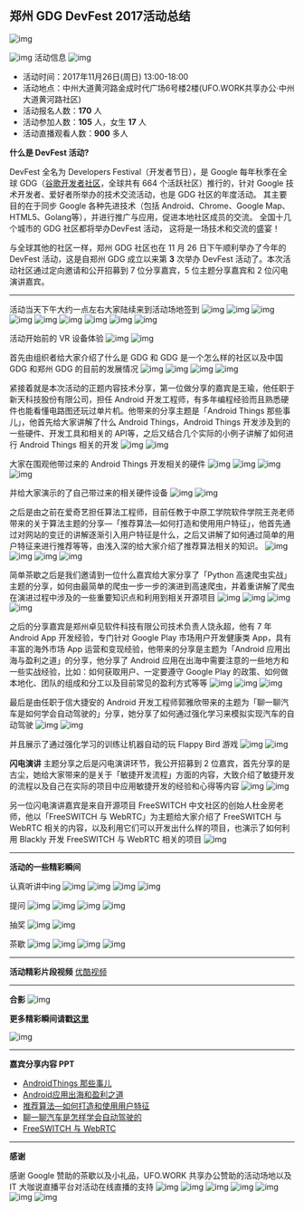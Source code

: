 ## 郑州 GDG DevFest 2017活动总结

![img](https://uc0.chinagdg.com/attachment/forum/201712/03/041033sbnn6obr5gonbzbs.jpg)

![img](https://ws1.sinaimg.cn/large/006tNc79ly1\**xvxwn1xj30qe0dwdgw.jpg)
活动信息
![img](https://ws1.sinaimg.cn/large/006tNc79ly1**xvxwn1xj30qe0dwdgw.jpg)

- 活动时间：2017年11月26日(周日) 13:00-18:00
- 活动地点：中州大道黄河路金成时代广场6号楼2楼(UFO.WORK共享办公·中州大道黄河路社区)
- 活动报名人数：**170** 人
- 活动参加人数：**105** 人，女生 **17** 人
- 活动直播观看人数：**900** 多人

**什么是 DevFest 活动?**

DevFest 全名为 Developers Festival（开发者节日），是 Google 每年秋季在全球 GDG（[谷歌开发者社区](http://www.chinagdg.com/forum.php)，全球共有 664 个活跃社区）推行的，针对 Google 技术开发者、爱好者所举办的技术交流活动，也是 GDG 社区的年度活动。 其主要目的在于同步 Google 各种先进技术（包括 Android、Chrome、Google Map、HTML5、Golang等），并进行推广与应用，促进本地社区成员的交流。 全国十几个城市的 GDG 社区都将举办DevFest 活动， 这将是一场技术和交流的盛宴！

与全球其他的社区一样，郑州 GDG 社区也在 11 月 26 日下午顺利举办了今年的 DevFest 活动，这是自郑州 GDG 成立以来第 **3** 次举办 DevFest 活动了。本次活动社区通过定向邀请和公开招募到 7 位分享嘉宾，5 位主题分享嘉宾和 2 位闪电演讲嘉宾。

----

活动当天下午大约一点左右大家陆续来到活动场地签到
![img](https://ws1.sinaimg.cn/large/006tNc79ly1**zdurxr3j31kw11xx6p.jpg)
![img](https://ws3.sinaimg.cn/large/006tNc79ly1**z404dx9j31kw11x1ky.jpg)
![img](https://ws3.sinaimg.cn/large/006tNc79ly1**yxtxs46j31kw11xe81.jpg)
![img](https://ws2.sinaimg.cn/large/006tNc79ly1**z5uayihj31kw11xx6p.jpg)
![img](https://ws3.sinaimg.cn/large/006tNc79ly1**yiza6yqj31kw11xnpd.jpg)
![img](https://uc0.chinagdg.com/attachment/forum/201712/03/041634z2io2zpallagc22c.jpg)
![img](https://uc0.chinagdg.com/attachment/forum/201712/03/041637fa8rxoeuab61rox7.jpg)
![img](https://uc0.chinagdg.com/attachment/forum/201712/03/041641i47779g74l00gwv1.jpg)
![img](https://uc0.chinagdg.com/attachment/forum/201712/03/041643i4zqmc3a94v4m099.jpg)


活动开始前的 VR 设备体验
![img](https://uc0.chinagdg.com/attachment/forum/201712/03/041646innamnlvi8zrm5pv.jpg) 
![img](https://ws2.sinaimg.cn/large/006tNc79ly1**ydwe6esj31kw0w0e82.jpg)


首先由组织者给大家介绍了什么是 GDG 和 GDG 是一个怎么样的社区以及中国 GDG 和郑州 GDG 的目前的发展情况
![img](https://uc0.chinagdg.com/attachment/forum/201712/03/041648zji2d6xnx5icl0r2.jpg)
![img](https://uc0.chinagdg.com/attachment/forum/201712/03/041703q3qzakw4vk8wzcwr.jpg)
![img](https://ws1.sinaimg.cn/large/006tNc79ly1**yidd7ycj31kw11xkjl.jpg)
![img](https://ws2.sinaimg.cn/large/006tNc79ly1**za4lcr9j31kw11xnpd.jpg)


紧接着就是本次活动的正题内容技术分享，第一位做分享的嘉宾是王瑜，他任职于新天科技股份有限公司，担任 Android 开发工程师，有多年编程经验而且熟悉硬件也能看懂电路图还玩过单片机。他带来的分享主题是「Android Things 那些事儿」，他首先给大家讲解了什么 Android Things，Android Things 开发涉及到的一些硬件、开发工具和相关的 API等，之后又结合几个实际的小例子讲解了如何进行 Android Things 相关的开发
![img](https://uc0.chinagdg.com/attachment/forum/201712/03/041706ja28w393om8i5us3.jpg)
![img](https://ws2.sinaimg.cn/large/006tNc79ly1**z1mlufgj31kw11x4qp.jpg)


大家在围观他带过来的 Android Things 开发相关的硬件
![img](https://uc0.chinagdg.com/attachment/forum/201712/03/041712jl7vvvo5szfnw36p.jpg)
![img](https://uc0.chinagdg.com/attachment/forum/201712/03/041715rojo1eq1v88v1q8e.jpg)
![img](https://ws2.sinaimg.cn/large/006tNc79ly1**yf7ztc9j31kw11xx6p.jpg)
![img](https://ws2.sinaimg.cn/large/006tNc79ly1**yhn55tzj31kw11xhdu.jpg)


并给大家演示的了自己带过来的相关硬件设备
![img](https://uc0.chinagdg.com/attachment/forum/201712/03/041719d4emcao48di94die.jpg)
![img](https://ws1.sinaimg.cn/large/006tNc79ly1**z0t8gzdj31kw11xnpd.jpg)


之后是由之前在爱奇艺担任算法工程师，目前任教于中原工学院软件学院王尧老师带来的关于算法主题的分享––「推荐算法—如何打造和使用用户特征」，他首先通过对网站的变迁的讲解逐渐引入用户特征是什么，之后又讲解了如何通过简单的用户特征来进行推荐等等，由浅入深的给大家介绍了推荐算法相关的知识。
![img](https://uc0.chinagdg.com/attachment/forum/201712/03/041722stn8nnnz55m84n88.jpg)
![img](https://uc0.chinagdg.com/attachment/forum/201712/03/041726m0m4cv954mya9mug.jpg)
![img](https://ws4.sinaimg.cn/large/006tNc79ly1**z8y6q0ij31kw11x4qp.jpg)
![img](https://ws4.sinaimg.cn/large/006tNc79ly1**z0f5wwfj31kw11xe81.jpg)


简单茶歇之后是我们邀请到一位什么嘉宾给大家分享了「Python 高速爬虫实战」主题的分享，如何由最简单的爬虫一步一步的演进到高速爬虫，并着重讲解了爬虫在演进过程中涉及的一些重要知识点和利用到相关开源项目
![img](https://uc0.chinagdg.com/attachment/forum/201712/03/041728otbrwn001s20z6ni.jpg)
![img](https://uc0.chinagdg.com/attachment/forum/201712/03/041730cu2c6z9zxmsz6uof.jpg)
![img](https://ws3.sinaimg.cn/large/006tNc79ly1**yooy4qej31kw11x1kx.jpg)
![img](https://ws2.sinaimg.cn/large/006tNc79ly1**z6dl0lbj31kw16o1ky.jpg)


之后的分享嘉宾是郑州卓见软件科技有限公司技术负责人饶永超，他有 7 年 Android App 开发经验，专门针对 Google Play 市场用户开发健康类 App，具有丰富的海外市场 App 运营和变现经验，他带来的分享是主题为「Android 应用出海与盈利之道」的分享，他分享了 Android 应用在出海中需要注意的一些地方和一些实战经验，比如：如何获取用户、一定要遵守 Google Play 的政策、如何做本地化、团队的组成和分工以及目前常见的盈利方式等等
![img](https://uc0.chinagdg.com/attachment/forum/201712/03/041733k761lii17z7ldb1a.jpg)
![img](https://uc0.chinagdg.com/attachment/forum/201712/03/041736ym7umonwujnqhrjh.jpg)
![img](https://ws3.sinaimg.cn/large/006tNc79ly1**z9r88jaj31kw11x1kx.jpg)


最后是由任职于信大捷安的 Android 开发工程师郭雅欣带来的主题为「聊一聊汽车是如何学会自动驾驶的」分享，她分享了如何通过强化学习来模拟实现汽车的自动驾驶
![img](https://uc0.chinagdg.com/attachment/forum/201712/03/041738pmmb3pmbp8d8dk09.jpg)
![img](https://ws2.sinaimg.cn/large/006tNc79ly1**ywinpn4j31kw11x1kx.jpg)


并且展示了通过强化学习的训练让机器自动的玩 Flappy Bird 游戏
![img](https://ws2.sinaimg.cn/large/006tNc79ly1**z1yb72pj31kw16okjl.jpg)
![img](https://uc0.chinagdg.com/attachment/forum/201712/03/041741e0fjr1x8er36rdap.jpg)


**闪电演讲**
主题分享之后是闪电演讲环节，我公开招募到 2 位嘉宾，首先分享的是古尘，她给大家带来的是关于「敏捷开发流程」方面的内容，大致介绍了敏捷开发的流程以及自己在实际的项目中应用敏捷开发的经验和心得等内容
![img](https://uc0.chinagdg.com/attachment/forum/201712/03/041745l6oussoccfqqc0rj.jpg)
![img](https://ws3.sinaimg.cn/large/006tNc79ly1**z82r5xbj31kw11xe81.jpg)


另一位闪电演讲嘉宾是来自开源项目 FreeSWITCH 中文社区的创始人杜金房老师，他以「FreeSWITCH 与 WebRTC」为主题给大家介绍了 FreeSWITCH 与 WebRTC 相关的内容，以及利用它们可以开发出什么样的项目，也演示了如何利用 Blackly 开发 FreeSWITCH 与 WebRTC 相关的项目
![img](https://uc0.chinagdg.com/attachment/forum/201712/03/041748dohfm17a2bvhoyov.jpg)

----

**活动的一些精彩瞬间**

认真听讲中ing
![img](https://uc0.chinagdg.com/attachment/forum/201712/03/041751jnmx0vx8f8xxkp9n.jpg)
![img](https://uc0.chinagdg.com/attachment/forum/201712/03/041753tinin0w22b7i932r.jpg)
![img](https://ws3.sinaimg.cn/large/006tNc79ly1**zd2pm6pj31kw11zu0y.jpg)
![img](https://ws1.sinaimg.cn/large/006tNc79ly1**yvqjro2j31kw11x1ky.jpg)


提问
![img](https://uc0.chinagdg.com/attachment/forum/201712/03/041755slmucaprrrgjmt4l.jpg)
![img](https://uc0.chinagdg.com/attachment/forum/201712/03/041758szp44vv5psmc7v7a.jpg)
![img](https://ws2.sinaimg.cn/large/006tNc79ly1**yqqmzvnj31kw11xqv5.jpg)
![img](https://ws3.sinaimg.cn/large/006tNc79ly1**yq60npqj31kw11xqv5.jpg)


抽奖
![img](https://uc0.chinagdg.com/attachment/forum/201712/03/041801duso11vetcszl1vu.jpg)
![img](https://ws3.sinaimg.cn/large/006tNc79ly1**yzzun7uj31kw16onpd.jpg)


茶歇
![img](https://ws4.sinaimg.cn/large/006tNc79ly1**yov4ap3j31kw11xb29.jpg)
![img](https://ws3.sinaimg.cn/large/006tNc79ly1**ypcopbxj31kw11o1kz.jpg)
![img](https://uc0.chinagdg.com/attachment/forum/201712/03/041803zsf4gtjzt21lf382.jpg)
![img](https://uc0.chinagdg.com/attachment/forum/201712/03/041806bvzs4qtuwft9q0r0.jpg) 

-----

**活动精彩片段视频**
[优酷视频](http://v.youku.com/v_show/id_XMzIwMDY5OTc4NA==.html?spm=a2h0j.11185381.listitem_page1.5~A)

----

**合影**
![img](https://uc0.chinagdg.com/attachment/forum/201712/03/041809fe5dedckkhkdodye.jpg)

**更多精彩瞬间请戳[这里](https://www.meetup.com/gdg-zhengzhou/photos/all_photos/?photoAlbumId=28349443)**

![img](https://ws1.sinaimg.cn/large/006tNc79ly1**ynq6g9gj31kw11xu0x.jpg)

----

**嘉宾分享内容 PPT**

- [AndroidThings 那些事儿](https://github.com/GDGZhengzhou/Events/blob/master/DevFest/2017/AndroidThings%20%E9%82%A3%E4%BA%9B%E4%BA%8B%E5%84%BF.pdf)
- [Android应用出海和盈利之道](https://github.com/GDGZhengzhou/Events/blob/master/DevFest/2017/Android%E5%BA%94%E7%94%A8%E5%87%BA%E6%B5%B7%E5%92%8C%E7%9B%88%E5%88%A9%E4%B9%8B%E9%81%93.pdf)
- [推荐算法—如何打造和使用用户特征](https://github.com/GDGZhengzhou/Events/blob/master/DevFest/2017/%E6%8E%A8%E8%8D%90%E7%AE%97%E6%B3%95%E2%80%94%E5%A6%82%E4%BD%95%E6%89%93%E9%80%A0%E5%92%8C%E4%BD%BF%E7%94%A8%E7%94%A8%E6%88%B7%E7%89%B9%E5%BE%81.pdf)
- [聊一聊汽车是怎样学会自动驾驶的](https://github.com/GDGZhengzhou/Events/blob/master/DevFest/2017/%E8%81%8A%E4%B8%80%E8%81%8A%E6%B1%BD%E8%BD%A6%E6%98%AF%E6%80%8E%E6%A0%B7%E5%AD%A6%E4%BC%9A%E8%87%AA%E5%8A%A8%E9%A9%BE%E9%A9%B6%E7%9A%84.pdf)
- [FreeSWITCH 与 WebRTC](https://github.com/GDGZhengzhou/Events/blob/master/DevFest/2017/FreeSWITCH%20%E4%B8%8E%20WebRTC.pdf)

----

**感谢**

感谢 Google 赞助的茶歇以及小礼品，UFO.WORK 共享办公赞助的活动场地以及 IT 大咖说直播平台对活动在线直播的支持
![img](https://uc0.chinagdg.com/attachment/forum/201712/03/041811sgmdakhh3ddcadh3.jpg)
![img](https://ws2.sinaimg.cn/large/006tNc79ly1**zulg13fj30ci04sjrm.jpg)
![img](https://ws2.sinaimg.cn/large/006tNc79ly1**zulg13fj30ci04sjrm.jp)
![img](https://ws2.sinaimg.cn/large/006tNc79ly1**zulg13fj30ci04sjrm.jpg)
![img](https://ws4.sinaimg.cn/large/006tNc79ly1fm3092nf1hj309u07dtbu.jpg)
![img](https://uc0.chinagdg.com/attachment/forum/201712/03/041814sfn7l8ebl68zjob7.jpg)
![img](https://ws3.sinaimg.cn/large/006tNc79ly1**zv8s0obj307y02laa5.jpg)